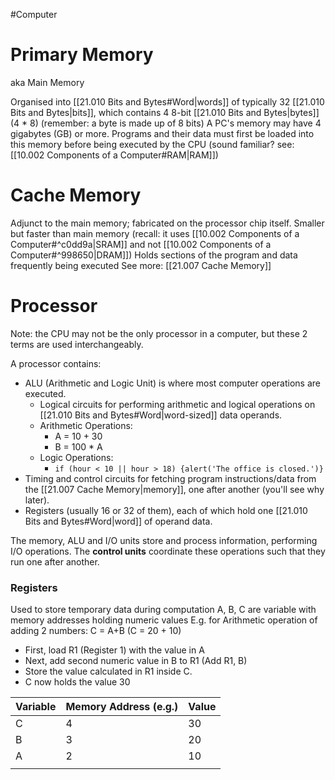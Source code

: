 #Computer 

# Primary Memory
aka Main Memory

Organised into [[21.010 Bits and Bytes#Word|words]] of typically 32 [[21.010 Bits and Bytes|bits]], which contains 4 8-bit [[21.010 Bits and Bytes|bytes]] (4 * 8)
(remember: a byte is made up of 8 bits)
A PC's memory may have 4 gigabytes (GB) or more.
Programs and their data must first be loaded into this memory before being executed by the CPU (sound familiar? see: [[10.002 Components of a Computer#RAM|RAM]])

# Cache Memory
Adjunct to the main memory; fabricated on the processor chip itself.
Smaller but faster than main memory (recall: it uses [[10.002 Components of a Computer#^c0dd9a|SRAM]] and not [[10.002 Components of a Computer#^998650|DRAM]])
Holds sections of the program and data frequently being executed
See more: [[21.007 Cache Memory]]

# Processor
Note: the CPU may not be the only processor in a computer, but these 2 terms are used interchangeably.

A processor contains:
- ALU (Arithmetic and Logic Unit) is where most computer operations are executed.
	- Logical circuits for performing arithmetic and logical operations on [[21.010 Bits and Bytes#Word|word-sized]] data operands.
	- Arithmetic Operations:
		- A = 10 + 30
		- B = 100 * A
	- Logic Operations:
		- `if (hour < 10 || hour > 18) {alert('The office is closed.')}`
- Timing and control circuits for fetching program instructions/data from the [[21.007 Cache Memory|memory]], one after another (you'll see why later).
- Registers (usually 16 or 32 of them), each of which hold one [[21.010 Bits and Bytes#Word|word]] of operand data.

The memory, ALU and I/O units store and process information, performing I/O operations.
The **control units** coordinate these operations such that they run one after another.

### Registers
Used to store temporary data during computation
A, B, C are variable with memory addresses holding numeric values
E.g. for Arithmetic operation of adding 2 numbers: C = A+B (C = 20 + 10)
- First, load R1 (Register 1) with the value in A
- Next, add second numeric value in B to R1 (Add R1, B)
- Store the value calculated in R1 inside C.
- C now holds the value 30

| Variable | Memory Address (e.g.) | Value |
| -------- | --------------------- | ----- |
| C        | 4                     | 30    |
| B        | 3                     | 20    |
| A        | 2                     | 10    |
|          |                       |       |
